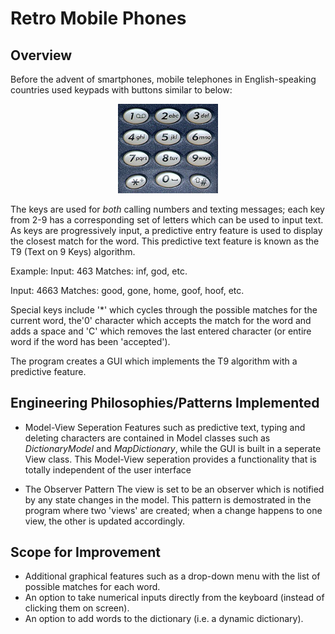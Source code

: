 # Retro Mobile Phones
## Overview
Before the advent of smartphones, mobile telephones in English-speaking countries used keypads with buttons similar to below:

<p align="center">
<img src="https://github.com/zaneali1/RetroMobilePhones/blob/main/images/Keypad.jpg" width="160"/>
</p>

The keys are used for *both* calling numbers and texting messages; each key from 2-9 has a corresponding set of letters which 
can be used to input text. As keys are progressively input, a  predictive entry feature is used to display the closest match for the word.
This predictive text feature is known as the T9 (Text on 9 Keys) algorithm. 

Example:
Input: 463
Matches: inf, god, etc.

Input: 4663
Matches: good, gone, home, goof, hoof, etc.


Special keys include '\*' which cycles through the possible matches for the current word, the'0' character which accepts 
the match for the word and adds a space and 'C' which removes the last entered character (or entire word if the word has been
'accepted').

The program creates a GUI which implements the T9 algorithm with a predictive feature. 

## Engineering Philosophies/Patterns Implemented
- Model-View Seperation
Features such as predictive text, typing and deleting characters are contained in Model classes such as *DictionaryModel* and 
*MapDictionary*, while the GUI is built in a seperate View class. This Model-View seperation provides a functionality that is
totally independent of the user interface

- The Observer Pattern
The view is set to be an observer which is notified by any state changes in the model. This pattern is demostrated in the program where 
two 'views' are created; when a change happens to one view, the other is updated accordingly.  

## Scope for Improvement
- Additional graphical features such as a drop-down menu with the list of possible matches for each word.
- An option to take numerical inputs directly from the keyboard (instead of clicking them on screen). 
- An option to add words to the dictionary (i.e. a dynamic dictionary). 
